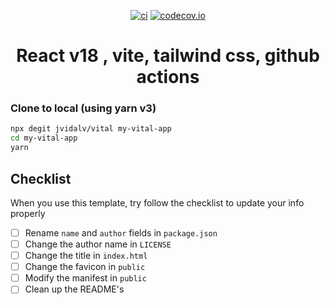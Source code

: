 <div align="center">

[![ci](https://github.com/kisenaa/template-yarn-npm/actions/workflows/ci-yarn.yml/badge.svg?branch=main)](https://github.com/kisenaa/template-yarn-npm/actions)
[![codecov.io](https://codecov.io/github/kisenaa/template-yarn-npm/coverage.svg?branch=main)](https://codecov.io/gh/kisenaa/template-yarn-npm?branch=master)

# React v18 , vite, tailwind css, github actions

</div>

### Clone to local (using yarn v3)

```bash
npx degit jvidalv/vital my-vital-app
cd my-vital-app
yarn
```

## Checklist

When you use this template, try follow the checklist to update your info properly

- [ ] Rename `name` and `author` fields in `package.json`
- [ ] Change the author name in `LICENSE`
- [ ] Change the title in `index.html`
- [ ] Change the favicon in `public`
- [ ] Modify the manifest in `public`
- [ ] Clean up the README's
